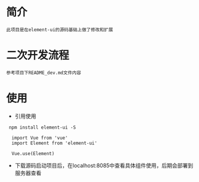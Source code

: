 # 简介
    此项目是在element-ui的源码基础上做了修改和扩展

# 二次开发流程
    参考项目下README_dev.md文件内容

# 使用
- 引用使用
```npm
 npm install element-ui -S
```
```script
  import Vue from 'vue'
  import Element from 'element-ui'

  Vue.use(Element)
```

- 下载源码启动项目后，在localhost:8085中查看具体组件使用，后期会部署到服务器查看
